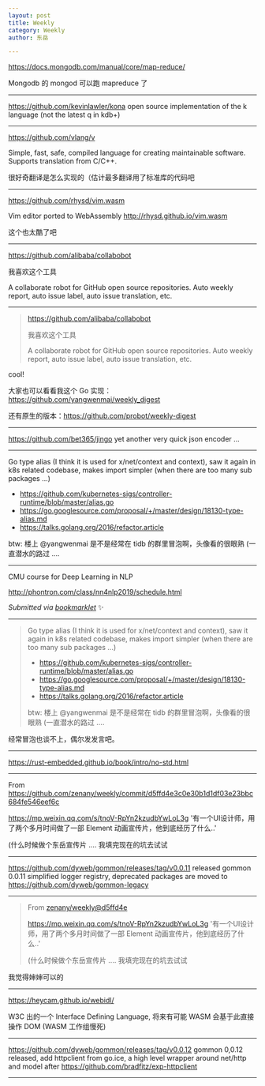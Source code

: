 ```yaml
---
layout: post
title: Weekly
category: Weekly
author: 东岳

---
```


https://docs.mongodb.com/manual/core/map-reduce/

Mongodb 的 mongod 可以跑 mapreduce 了

***

https://github.com/kevinlawler/kona open source implementation of the k language (not the latest q in kdb+)

***

https://github.com/vlang/v

Simple, fast, safe, compiled language for creating maintainable software. Supports translation from C/C++.

很好奇翻译是怎么实现的（估计最多翻译用了标准库的代码吧

***

https://github.com/rhysd/vim.wasm


Vim editor ported to WebAssembly http://rhysd.github.io/vim.wasm

这个也太酷了吧

***

https://github.com/alibaba/collabobot

我喜欢这个工具


A collaborate robot for GitHub open source repositories. Auto weekly report, auto issue label, auto issue translation, etc.


***

> https://github.com/alibaba/collabobot
> 
> 我喜欢这个工具
> 
> A collaborate robot for GitHub open source repositories. Auto weekly report, auto issue label, auto issue translation, etc.

cool!

大家也可以看看我这个 Go 实现：https://github.com/yangwenmai/weekly_digest

还有原生的版本：https://github.com/probot/weekly-digest

***

https://github.com/bet365/jingo yet another very quick json encoder ...

***

Go type alias (I think it is used for x/net/context and context), saw it again in k8s related codebase, makes import simpler (when there are too many sub packages ...) 

- https://github.com/kubernetes-sigs/controller-runtime/blob/master/alias.go 
- https://go.googlesource.com/proposal/+/master/design/18130-type-alias.md
- https://talks.golang.org/2016/refactor.article

btw: 楼上 @yangwenmai 是不是经常在 tidb 的群里冒泡啊，头像看的很眼熟 (一直潜水的路过 ....

***

CMU course for Deep Learning in NLP

http://phontron.com/class/nn4nlp2019/schedule.html

 *Submitted via [bookmarklet](https://gist.github.com/htfy96/301ae2b1c477a4a644e943bbc27c9588)* :sparkles:

***

> Go type alias (I think it is used for x/net/context and context), saw it again in k8s related codebase, makes import simpler (when there are too many sub packages ...)
> 
> * https://github.com/kubernetes-sigs/controller-runtime/blob/master/alias.go
> * https://go.googlesource.com/proposal/+/master/design/18130-type-alias.md
> * https://talks.golang.org/2016/refactor.article
> 
> btw: 楼上 @yangwenmai 是不是经常在 tidb 的群里冒泡啊，头像看的很眼熟 (一直潜水的路过 ....

经常冒泡也谈不上，偶尔发发言吧。

***

https://rust-embedded.github.io/book/intro/no-std.html

***

From https://github.com/zenany/weekly/commit/d5ffd4e3c0e30b1d1df03e23bbc684fe546eef6c

https://mp.weixin.qq.com/s/tnoV-RpYn2kzudbYwLoL3g  '有一个UI设计师，用了两个多月时间做了一部 Element 动画宣传片，他到底经历了什么..'   

(什么时候做个东岳宣传片 .... 我填完现在的坑去试试

***

https://github.com/dyweb/gommon/releases/tag/v0.0.11 released gommon 0.0.11 simplified logger registry, deprecated packages are moved to https://github.com/dyweb/gommon-legacy

***

> From [zenany/weekly@d5ffd4e](https://github.com/zenany/weekly/commit/d5ffd4e3c0e30b1d1df03e23bbc684fe546eef6c)
> 
> https://mp.weixin.qq.com/s/tnoV-RpYn2kzudbYwLoL3g '有一个UI设计师，用了两个多月时间做了一部 Element 动画宣传片，他到底经历了什么..'
> 
> (什么时候做个东岳宣传片 .... 我填完现在的坑去试试

我觉得婶婶可以的

***

https://heycam.github.io/webidl/

W3C 出的一个 Interface Defining Language, 将来有可能 WASM 会基于此直接操作 DOM (WASM 工作组慢死)

***

https://github.com/dyweb/gommon/releases/tag/v0.0.12 gommon 0,0.12 released, add httpclient from go.ice, a high level wrapper around net/http and model after https://github.com/bradfitz/exp-httpclient

***

